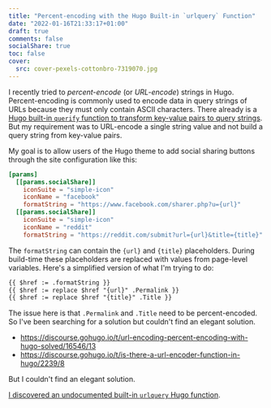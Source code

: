```yaml
---
title: "Percent-encoding with the Hugo Built-in `urlquery` Function"
date: "2022-01-16T21:33:17+01:00"
draft: true
comments: false
socialShare: true
toc: false
cover:
  src: cover-pexels-cottonbro-7319070.jpg
---
```


I recently tried to _percent-encode_ (or _URL-encode_) strings in Hugo. Percent-encoding is commonly used to encode data in query strings of URLs because they must only contain ASCII characters. There already is a [Hugo built-in `querify` function to transform key-value pairs to query strings](https://gohugo.io/functions/querify/). But my requirement was to URL-encode a single string value and not build a query string from key-value pairs.

<!--more-->

My goal is to allow users of the Hugo theme to add social sharing buttons through the site configuration like this:

```toml
[params]
  [[params.socialShare]]
    iconSuite = "simple-icon"
    iconName = "facebook"
    formatString = "https://www.facebook.com/sharer.php?u={url}"
  [[params.socialShare]]
    iconSuite = "simple-icon"
    iconName = "reddit"
    formatString = "https://reddit.com/submit?url={url}&title={title}"
```

The `formatString` can contain the `{url}` and `{title}` placeholders. During build-time these placeholders are replaced with values from page-level variables. Here's a simplified version of what I'm trying to do:

<!-- prettier-ignore -->
```html
{{ $href := .formatString }}
{{ $href := replace $href "{url}" .Permalink }}
{{ $href := replace $href "{title}" .Title }}
```

The issue here is that `.Permalink` and `.Title` need to be percent-encoded. So I've been searching for a solution but couldn't find an elegant solution.

- https://discourse.gohugo.io/t/url-encoding-percent-encoding-with-hugo-solved/16546/13
- https://discourse.gohugo.io/t/is-there-a-url-encoder-function-in-hugo/2239/8

But I couldn't find an elegant solution.

[I discovered an undocumented built-in `urlquery` Hugo function](https://github.com/gohugoio/hugoDocs/issues/1627).
